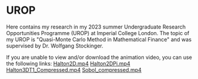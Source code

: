 # UROP
Here contains my research in my 2023 summer Undergraduate Research Opportunities Programme (UROP) at Imperial College London. The topic of my UROP is "Quasi-Monte Carlo Method in Mathematical Finance" and was supervised by Dr. Wolfgang Stockinger. 

If you are unable to view and/or download the animation video, you can use the following links: 
[Halton2D.mp4](https://drive.google.com/file/d/1fa1NQlU5EzKmD9clhXr67jeix0zZsEfu/view?usp=drive_link)
[Halton2DPi.mp4](https://drive.google.com/file/d/1We-j2hg5euTZ4jrnoDAbBGSaORqwXaMB/view?usp=drive_link)
[Halton3DT1_Compressed.mp4](https://drive.google.com/file/d/12739EqPJPzKH627AEipiVQoEoQUEnm_H/view?usp=drive_link)
[Sobol_compressed.mp4](https://drive.google.com/file/d/1f1kdJ1zqtSTBQgD2dQ7WS5P0YgebL6x2/view?usp=drive_link)
